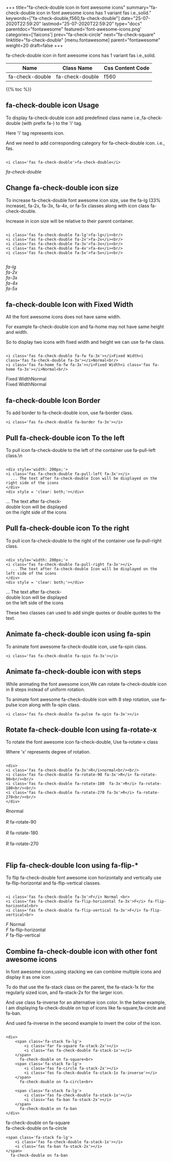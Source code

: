 +++
title="fa-check-double icon in font awesome icons"
summary="fa-check-double icon in font awesome icons has 1 variant fas i.e.,solid."
keywords=["fa-check-double,f560,fa-check-double"]
date="25-07-2020T22:59:20"
lastmod="25-07-2020T22:59:20"
type="docs"
parentdoc="fontawesome"
featured='font-awesome-icons.png'
categories=['faicons']
prev="fa-check-circle"
next="fa-check-square"
linktitle="fa-check-double"
[menu.fontawesome]
parent="fontawesome"
weight=20
draft=false
+++


fa-check-double icon in font awesome icons has 1 variant fas i.e.,solid.

<div class='table-responsive'><table class='table'><thead><tr><th>Name</th><th>Class Name</th><th>Css Content Code</th></tr></thead><tbody><tr><td>fa-check-double</td><td>fa-check-double</td><td>f560</td></tr></tbody></table></div>


{{% toc %}}


## fa-check-double icon Usage

To display fa-check-double icon add predefined class name i.e.,fa-check-double (with prefix fa-) to the 'i' tag.

Here 'i' tag represents icon.

And we need to add corresponding category for fa-check-double icon. i.e., fas.


```

<i class='fas fa-check-double'>fa-check-double</i>
```

<i class='fas fa-check-double'>fa-check-double</i>




## Change fa-check-double icon size
To increase fa-check-double font awesome icon size, use the fa-lg (33% increase), fa-2x, fa-3x, fa-4x, or fa-5x classes along with icon class fa-check-double.

Increase in icon size will be relative to their parent container. 

```

<i class='fas fa-check-double fa-lg'>fa-lg</i><br/>
<i class='fas fa-check-double fa-2x'>fa-2x</i><br/>
<i class='fas fa-check-double fa-3x'>fa-3x</i><br/>
<i class='fas fa-check-double fa-4x'>fa-4x</i><br/>
<i class='fas fa-check-double fa-5x'>fa-5x</i><br/>
            
```

<i class='fas fa-check-double fa-lg'>fa-lg</i><br/>
<i class='fas fa-check-double fa-2x'>fa-2x</i><br/>
<i class='fas fa-check-double fa-3x'>fa-3x</i><br/>
<i class='fas fa-check-double fa-4x'>fa-4x</i><br/>
<i class='fas fa-check-double fa-5x'>fa-5x</i><br/>
            



## fa-check-double Icon with Fixed Width 

All the font awesome icons does not have same width.

For example fa-check-double icon and fa-home may not have same height and width.

So to display two icons with fixed width and height we can use fa-fw class.


```

<i class='fas fa-check-double fa-fw fa-3x'></i>Fixed Width<i class='fas fa-check-double fa-3x'></i>Normal<br/>
<i class='fas fa-home fa-fw fa-3x'></i>Fixed Width<i class='fas fa-home fa-3x'></i>Normal<br/>
```

<i class='fas fa-check-double fa-fw fa-3x'></i>Fixed Width<i class='fas fa-check-double fa-3x'></i>Normal<br/>
<i class='fas fa-home fa-fw fa-3x'></i>Fixed Width<i class='fas fa-home fa-3x'></i>Normal<br/>



## fa-check-double Icon Border 

To add border to fa-check-double icon, use fa-border class.


```
<i class='fas fa-check-double fa-border fa-3x'></i>

```
<i class='fas fa-check-double fa-border fa-3x'></i>





## Pull fa-check-double icon To the left

To pull icon fa-check-double to the left of the container use fa-pull-left class.\n

```

<div style='width: 200px;'>
<i class='fas fa-check-double fa-pull-left fa-3x'></i>
  ... The text after fa-check-double Icon will be displayed on the right side of the icons
</div>
<div style = 'clear: both;'></div>
```

<div style='width: 200px;'>
<i class='fas fa-check-double fa-pull-left fa-3x'></i>
  ... The text after fa-check-double Icon will be displayed on the right side of the icons
</div>
<div style = 'clear: both;'></div>




## Pull fa-check-double icon To the right
To pull icon fa-check-double to the right of the container use fa-pull-right class.

```

<div style='width: 200px;'>
<i class='fas fa-check-double fa-pull-right fa-3x'></i>
  ... The text after fa-check-double Icon will be displayed on the left side of the icons
</div>
<div style = 'clear: both;'></div>
```

<div style='width: 200px;'>
<i class='fas fa-check-double fa-pull-right fa-3x'></i>
  ... The text after fa-check-double Icon will be displayed on the left side of the icons
</div>
<div style = 'clear: both;'></div>

These two classes can used to add single quotes or double quotes to the text.


## Animate fa-check-double icon using fa-spin
To animate font awesome fa-check-double icon, use fa-spin class.

```
<i class='fas fa-check-double fa-spin fa-3x'></i>
```
<i class='fas fa-check-double fa-spin fa-3x'></i>




## Animate fa-check-double icon with steps
While animating the font awesome icon,We can rotate fa-check-double icon in 8 steps instead of uniform rotation.

To animate font awesome fa-check-double icon with 8 step rotation, use fa-pulse icon along with fa-spin class.


```
<i class='fas fa-check-double fa-pulse fa-spin fa-3x'></i>

```
<i class='fas fa-check-double fa-pulse fa-spin fa-3x'></i>





## Rotate fa-check-double Icon using fa-rotate-x
To rotate the font awesome icon fa-check-double, Use fa-rotate-x class

Where 'x' represents degree of rotation.


```

<div>
<i class='fas fa-check-double fa-3x'>R</i>normal<br/><br/>
<i class='fas fa-check-double fa-rotate-90 fa-3x'>R</i> fa-rotate-90<br/><br/> 
<i class='fas fa-check-double fa-rotate-180  fa-3x'>R</i> fa-rotate-180<br/><br/> 
<i class='fas fa-check-double fa-rotate-270 fa-3x'>R</i> fa-rotate-270<br/><br/>
</div>
```

<div>
<i class='fas fa-check-double fa-3x'>R</i>normal<br/><br/>
<i class='fas fa-check-double fa-rotate-90 fa-3x'>R</i> fa-rotate-90<br/><br/> 
<i class='fas fa-check-double fa-rotate-180  fa-3x'>R</i> fa-rotate-180<br/><br/> 
<i class='fas fa-check-double fa-rotate-270 fa-3x'>R</i> fa-rotate-270<br/><br/>
</div>




## Flip fa-check-double Icon using fa-flip-*
To flip fa-check-double font awesome icon horizontally and vertically use fa-flip-horizontal and fa-flip-vertical classes. 

```

<i class='fas fa-check-double fa-3x'>F</i> Normal <br>
<i class='fas fa-check-double fa-flip-horizontal fa-3x'>F</i> fa-flip-horizontal<br>
<i class='fas fa-check-double fa-flip-vertical fa-3x'>F</i> fa-flip-vertical<br>
```

<i class='fas fa-check-double fa-3x'>F</i> Normal <br>
<i class='fas fa-check-double fa-flip-horizontal fa-3x'>F</i> fa-flip-horizontal<br>
<i class='fas fa-check-double fa-flip-vertical fa-3x'>F</i> fa-flip-vertical<br>




## Combine fa-check-double icon with other font awesome icons
In font awesome icons,using stacking we can combine multiple icons and display it as one icon 

To do that use the fa-stack class on the parent, the fa-stack-1x for the regularly sized icon, and fa-stack-2x for the larger icon.

And use class fa-inverse for an alternative icon color. 
In the below example, I am displaying fa-check-double on top of icons like fa-square,fa-circle and fa-ban.

And used fa-inverse in the second example to invert the color of the icon.

```

<div>
    <span class='fa-stack fa-lg'>
        <i class='far fa-square fa-stack-2x'></i>
        <i class='fas fa-check-double fa-stack-1x'></i>
    </span>
      fa-check-double on fa-square<br>
    <span class='fa-stack fa-lg'>
        <i class='fas fa-circle fa-stack-2x'></i>
        <i class='fas fa-check-double fa-stack-1x fa-inverse'></i>
    </span>
      fa-check-double on fa-circle<br>

    <span class='fa-stack fa-lg'>
        <i class='fas fa-check-double fa-stack-1x'></i>
        <i class='fas fa-ban fa-stack-2x'></i>
    </span>
      fa-check-double on fa-ban
</div>
```

<div>
    <span class='fa-stack fa-lg'>
        <i class='far fa-square fa-stack-2x'></i>
        <i class='fas fa-check-double fa-stack-1x'></i>
    </span>
      fa-check-double on fa-square<br>
    <span class='fa-stack fa-lg'>
        <i class='fas fa-circle fa-stack-2x'></i>
        <i class='fas fa-check-double fa-stack-1x fa-inverse'></i>
    </span>
      fa-check-double on fa-circle<br>

    <span class='fa-stack fa-lg'>
        <i class='fas fa-check-double fa-stack-1x'></i>
        <i class='fas fa-ban fa-stack-2x'></i>
    </span>
      fa-check-double on fa-ban
</div>






